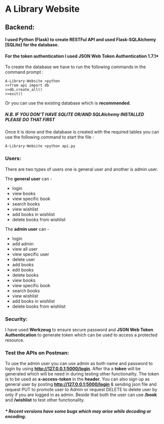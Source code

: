 # A Library Website

## Backend:

#### I used Python (Flask) to create RESTFul API and used Flask-SQLAlchemy [SQLite] for the database.
#### For the token authentication I used JSON Web Token Authentication 1.7.1*

To create the database we have to run the following commands in the command prompt :

```console
A-Library-Website >python
>>from api import db
>>db.create_all()
>>exit()
```
Or you can use the existing database which is **recommended**.

##### N.B. IF YOU DON'T HAVE SQLITE OR/AND SQLAlchemy INSTALLED PLEASE DO THAT FIRST

Once it is done and the database is created with the required tables you can use the following command to start the file :

```console
A-Library-Website >python api.py
```


### Users:

There are two types of users one is general user and another is admin user. 

The **general user** can - 

* login
* view books
* view specific book
* search books
* view wishlist
* add books in wishlist
* delete books from wishlist

The **admin user** can -

* login
* add admin
* view all user
* view specific user
* delete user
* add books
* edit books
* delete books
* view books
* view specific book 
* search books
* view wishlist
* add books in wishlist
* delete books from wishlist

### Security:

I have used **Werkzeug** to ensure secure password and **JSON Web Token Authentication** to generate token which can be used to access a protected resource.

### Test the APIs on Postman:

To use the admin user you can use admin as both name and password to login by using **http://127.0.0.1:5000/login**. After tha a **token** will be generated which
will be need in during testing other functionality. The token is to be used as **x-access-token** in the **header**. You can also sign up as general user by posting 
**http://127.0.0.1:5000/login** & sending json file and request PUT to promote user to Admin or request DELETE to delete user by only if you are logged in as admin.
Beside that both the user can use **/book** and **/wishlist** to test other functionality. 



##### * Recent versions have some bugs which may arise while decoding or encoding. 

